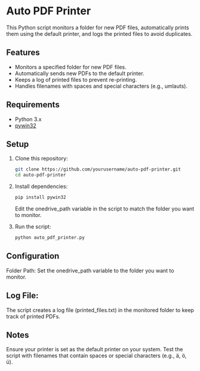 # Auto PDF Printer

This Python script monitors a folder for new PDF files, automatically prints them using the default printer, and logs the printed files to avoid duplicates.

## Features
- Monitors a specified folder for new PDF files.
- Automatically sends new PDFs to the default printer.
- Keeps a log of printed files to prevent re-printing.
- Handles filenames with spaces and special characters (e.g., umlauts).

## Requirements
- Python 3.x
- [pywin32](https://github.com/mhammond/pywin32)

## Setup
1. Clone this repository:
   ```bash
   git clone https://github.com/yourusername/auto-pdf-printer.git
   cd auto-pdf-printer
2. Install dependencies:
   ```bash
   pip install pywin32
   ```
   
   Edit the onedrive_path variable in the script to match the folder you want to monitor.
  
3. Run the script:
   ```bash
   python auto_pdf_printer.py
   ```

## Configuration
  Folder Path:
  Set the onedrive_path variable to the folder you want to monitor.

## Log File:
  The script creates a log file (printed_files.txt) in the monitored folder to keep track of printed PDFs.

## Notes
  Ensure your printer is set as the default printer on your system.
  Test the script with filenames that contain spaces or special characters (e.g., ä, ö, ü).
